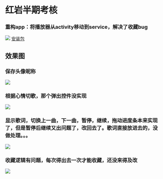 # 红岩半期考核
### 重构app：将播放器从activity移动到service，解决了收藏bug
![](http://image.so.com/view?q=%E4%BF%AE%E4%BB%99%E7%86%AC%E5%A4%9C&src=tab_www&correct=%E4%BF%AE%E4%BB%99%E7%86%AC%E5%A4%9C&ancestor=list&cmsid=86ebfcad60e7efff1e5f8edb03046d37&cmran=0&cmras=0&cn=0&gn=0&kn=0&fsn=60#id=cf025c8d0603a83f2e01153ebcd1af0d&currsn=0)
[安装包](https://github.com/kiritoj/EIF/blob/master/app/release/app-release.apk)
## 效果图
### 保存头像昵称
![](http://ww1.sinaimg.cn/large/006nwaiFly1g373cnweuzg30a00jux6p.gif)
### 根据心情切歌，那个弹出控件没实现
![](http://ww1.sinaimg.cn/large/006nwaiFly1g373kd1fjng30a00jue81.gif)
### 显示歌词，切换上一曲，下一曲，暂停，继续，拖动进度条本来实现了，但是暂停后继续又出问题了，改回去了。歌词直接放进去的，没做处理。。。
![](http://ww1.sinaimg.cn/large/006nwaiFly1g373m1mpdzg30a00jue7h.gif)
### 收藏逻辑有问题，每次得出去一次才能收藏，还没来得及改
![](http://ww1.sinaimg.cn/large/006nwaiFly1g373feiefog30a00jue81.gif)

